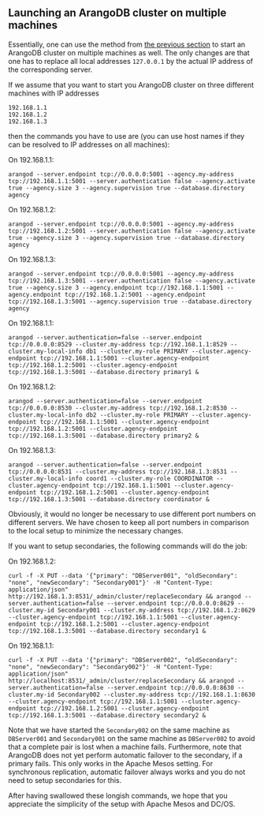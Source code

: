 Launching an ArangoDB cluster on multiple machines
--------------------------------------------------

Essentially, one can use the method from [the previous
section](Local.md) to start an ArangoDB cluster on multiple machines as
well. The only changes are that one has to replace all local addresses `127.0.0.1` by the actual IP address of the corresponding server.

If we assume that you want to start you ArangoDB cluster on three different machines with IP addresses

```
192.168.1.1
192.168.1.2
192.168.1.3
```

then the commands you have to use are (you can use host names if they can be resolved to IP addresses on all machines):

On 192.168.1.1:

```
arangod --server.endpoint tcp://0.0.0.0:5001 --agency.my-address tcp://192.168.1.1:5001 --server.authentication false --agency.activate true --agency.size 3 --agency.supervision true --database.directory agency
```

On 192.168.1.2:

```
arangod --server.endpoint tcp://0.0.0.0:5001 --agency.my-address tcp://192.168.1.2:5001 --server.authentication false --agency.activate true --agency.size 3 --agency.supervision true --database.directory agency
```

On 192.168.1.3:

```
arangod --server.endpoint tcp://0.0.0.0:5001 --agency.my-address tcp://192.168.1.3:5001 --server.authentication false --agency.activate true --agency.size 3 --agency.endpoint tcp://192.168.1.1:5001 --agency.endpoint tcp://192.168.1.2:5001 --agency.endpoint tcp://192.168.1.3:5001 --agency.supervision true --database.directory agency
```

On 192.168.1.1:
```
arangod --server.authentication=false --server.endpoint tcp://0.0.0.0:8529 --cluster.my-address tcp://192.168.1.1:8529 --cluster.my-local-info db1 --cluster.my-role PRIMARY --cluster.agency-endpoint tcp://192.168.1.1:5001 --cluster.agency-endpoint tcp://192.168.1.2:5001 --cluster.agency-endpoint tcp://192.168.1.3:5001 --database.directory primary1 &
```

On 192.168.1.2:
```
arangod --server.authentication=false --server.endpoint tcp://0.0.0.0:8530 --cluster.my-address tcp://192.168.1.2:8530 --cluster.my-local-info db2 --cluster.my-role PRIMARY --cluster.agency-endpoint tcp://192.168.1.1:5001 --cluster.agency-endpoint tcp://192.168.1.2:5001 --cluster.agency-endpoint tcp://192.168.1.3:5001 --database.directory primary2 &
```

On 192.168.1.3:
```
arangod --server.authentication=false --server.endpoint tcp://0.0.0.0:8531 --cluster.my-address tcp://192.168.1.3:8531 --cluster.my-local-info coord1 --cluster.my-role COORDINATOR --cluster.agency-endpoint tcp://192.168.1.1:5001 --cluster.agency-endpoint tcp://192.168.1.2:5001 --cluster.agency-endpoint tcp://192.168.1.3:5001 --database.directory coordinator &
```

Obviously, it would no longer be necessary to use different port numbers on different servers. We have chosen to keep all port numbers in comparison to the local setup to minimize the necessary changes.

If you want to setup secondaries, the following commands will do the job:

On 192.168.1.2:

    curl -f -X PUT --data '{"primary": "DBServer001", "oldSecondary": "none", "newSecondary": "Secondary001"}' -H "Content-Type: application/json" http://192.168.1.3:8531/_admin/cluster/replaceSecondary && arangod --server.authentication=false --server.endpoint tcp://0.0.0.0:8629 --cluster.my-id Secondary001 --cluster.my-address tcp://192.168.1.2:8629 --cluster.agency-endpoint tcp://192.168.1.1:5001 --cluster.agency-endpoint tcp://192.168.1.2:5001 --cluster.agency-endpoint tcp://192.168.1.3:5001 --database.directory secondary1 &

On 192.168.1.1:

    curl -f -X PUT --data '{"primary": "DBServer002", "oldSecondary": "none", "newSecondary": "Secondary002"}' -H "Content-Type: application/json" http://localhost:8531/_admin/cluster/replaceSecondary && arangod --server.authentication=false --server.endpoint tcp://0.0.0.0:8630 --cluster.my-id Secondary002 --cluster.my-address tcp://192.168.1.1:8630 --cluster.agency-endpoint tcp://192.168.1.1:5001 --cluster.agency-endpoint tcp://192.168.1.2:5001 --cluster.agency-endpoint tcp://192.168.1.3:5001 --database.directory secondary2 &

Note that we have started the `Secondary002` on the same machine as `DBServer001` and `Secondary001` on the same machine as `DBServer002` to avoid that a complete pair is lost when a machine fails. Furthermore, note that ArangoDB does not yet perform automatic failover to the secondary, if a primary fails. This only works in the Apache Mesos setting. For synchronous replication, automatic failover always works and you do not need to setup secondaries for this.

After having swallowed these longish commands, we hope that you appreciate the simplicity of the setup with Apache Mesos and DC/OS.
